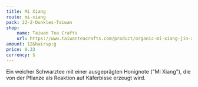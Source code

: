 ```yaml
---
title: Mi Xiang
route: mi-xiang
pack: 22-2-Dunkles-Taiwan
shop:
    name: Taiwan Tea Crafts
    url: https://www.taiwanteacrafts.com/product/organic-mi-xiang-jin-xuan-black-tea/?attribute_pa_weight=250-g-8-82-oz-save-20&v=3a52f3c22ed6
amount: 12&hairsp;g
price: 0.33
currency: $
---
```

Ein weicher Schwarztee mit einer ausgeprägten Honignote ("Mi Xiang"), die von der Pflanze als Reaktion auf Käferbisse erzeugt wird.